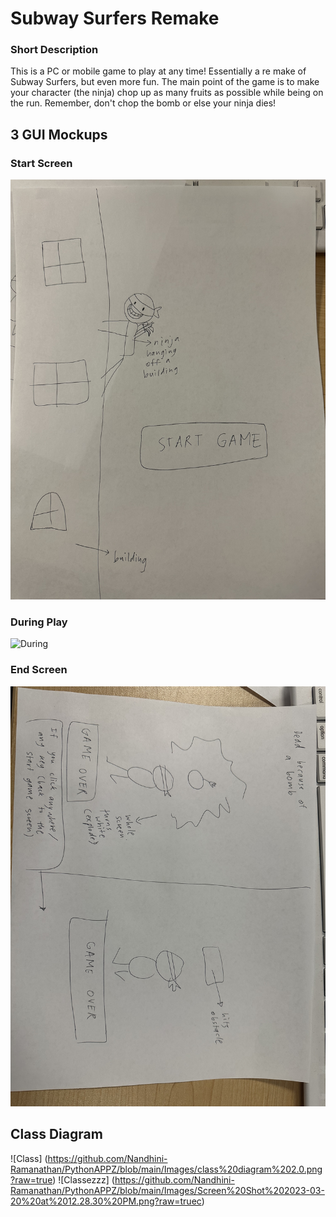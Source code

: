 # Subway Surfers Remake

### Short Description

This is a PC or mobile game to play at any time! Essentially a re make of Subway Surfers, but even more fun. The main point of the game is to make your character (the ninja) chop up as many fruits as possible while being on the run. Remember, don't chop the bomb or else your ninja dies!

## 3 GUI Mockups

### Start Screen

![Start](https://github.com/Nandhini-Ramanathan/PythonAPPZ/blob/main/Images/ninja%20start.jpg?raw=true) 

### During Play

![During](https://github.com/Nandhini-Ramanathan/PythonAPPZ/blob/02f3bdaa20c7d2b4528d4ad0ebdedcf9bbb0727c/Images/Image.jpeg) 

### End Screen

![End](https://github.com/Nandhini-Ramanathan/PythonAPPZ/blob/main/Images/ninja.jpg?raw=true) 

## Class Diagram

![Class] (https://github.com/Nandhini-Ramanathan/PythonAPPZ/blob/main/Images/class%20diagram%202.0.png?raw=true) 
![Classezzz] (https://github.com/Nandhini-Ramanathan/PythonAPPZ/blob/main/Images/Screen%20Shot%202023-03-20%20at%2012.28.30%20PM.png?raw=truec)

